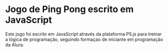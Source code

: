 # Jogo de Ping Pong escrito em JavaScript

Este jogo foi escrito em JavaScript através da plataforma P5.js para treinar a lógica de programação, seguindo  formaçao de iniciante em programação da Alura.
